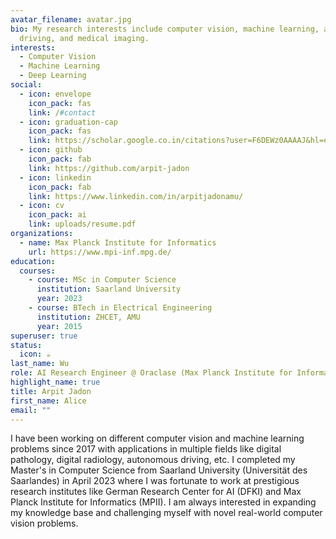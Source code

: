 ```yaml
---
avatar_filename: avatar.jpg
bio: My research interests include computer vision, machine learning, autonomous
  driving, and medical imaging.
interests:
  - Computer Vision
  - Machine Learning
  - Deep Learning
social:
  - icon: envelope
    icon_pack: fas
    link: /#contact
  - icon: graduation-cap
    icon_pack: fas
    link: https://scholar.google.co.in/citations?user=F6DEWz0AAAAJ&hl=en&oi=ao
  - icon: github
    icon_pack: fab
    link: https://github.com/arpit-jadon
  - icon: linkedin
    icon_pack: fab
    link: https://www.linkedin.com/in/arpitjadonamu/
  - icon: cv
    icon_pack: ai
    link: uploads/resume.pdf
organizations:
  - name: Max Planck Institute for Informatics
    url: https://www.mpi-inf.mpg.de/
education:
  courses:
    - course: MSc in Computer Science
      institution: Saarland University
      year: 2023
    - course: BTech in Electrical Engineering
      institution: ZHCET, AMU
      year: 2015
superuser: true
status:
  icon: ☕️
last_name: Wu
role: AI Research Engineer @ Oraclase (Max Planck Institute for Informatics)
highlight_name: true
title: Arpit Jadon
first_name: Alice
email: ""
---
```

I have been working on different computer vision and machine learning problems since 2017 with applications in multiple fields like digital pathology, digital radiology, autonomous driving, etc. I completed my Master's in Computer Science from Saarland University (Universität des Saarlandes) in April 2023 where I was fortunate to work at prestigious research institutes like German Research Center for AI (DFKI) and Max Planck Institute for Informatics (MPII). I am always interested in expanding my knowledge base and challenging myself with novel real-world computer vision problems.